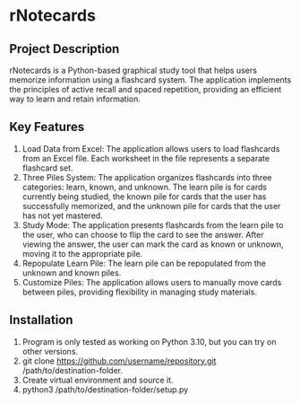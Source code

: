 # rNotecards

## Project Description

rNotecards is a Python-based graphical study tool that helps users memorize information using a flashcard system. The
application implements the principles of active recall and spaced repetition, providing an efficient way to learn and
retain information.

## Key Features

1. Load Data from Excel: The application allows users to load flashcards from an Excel file. Each worksheet in the file
   represents a separate flashcard set.
2. Three Piles System: The application organizes flashcards into three categories: learn, known, and unknown. The learn
   pile is for cards currently being studied, the known pile for cards that the user has successfully memorized, and the
   unknown pile for cards that the user has not yet mastered.
3. Study Mode: The application presents flashcards from the learn pile to the user, who can choose to flip the card to
   see the answer. After viewing the answer, the user can mark the card as known or unknown, moving it to the
   appropriate pile.
4. Repopulate Learn Pile: The learn pile can be repopulated from the unknown and known piles.
5. Customize Piles: The application allows users to manually move cards between piles, providing flexibility in managing
   study materials.

## Installation

1. Program is only tested as working on Python 3.10, but you can try on other versions.
2. git clone https://github.com/username/repository.git /path/to/destination-folder.
3. Create virtual environment and source it.
4. python3 /path/to/destination-folder/setup.py

